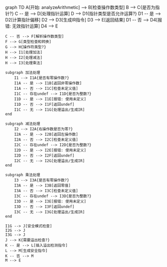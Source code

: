 graph TD
    A[开始: analyzeArithmetic] --> B[检查操作数类型]
    B --> C{是否为指针?}
    C -- 是 --> D[处理指针运算]
    D --> D1{指针类型是否允许运算?}
    D1 -- 是 --> D2[计算指针偏移]
    D2 --> D3[生成IR指令]
    D3 --> E[返回结果]
    D1 -- 否 --> D4[报错: 无效指针运算]
    D4 --> E

    C -- 否 --> F[解析操作数类型]
    F --> G[类型检查和转换]
    G --> H{操作符类型?}
    H --> I1[处理加法]
    H --> I2[处理减法]
    H --> I3[处理乘法]

    subgraph 加法处理
        I1 --> I1A{是否有零操作数?}
        I1A -- 是 --> I1B[返回非零操作数]
        I1A -- 否 --> I1C[检查未定义值]
        I1C -- 存在undef --> I1D{是否为整数?}
        I1D -- 是 --> I1E[报错: 使用未定义]
        I1D -- 否 --> I1F[返回undef]
        I1C -- 无 --> I1G[处理溢出/生成IR]
    end

    subgraph 减法处理
        I2 --> I2A{右操作数是否为零?}
        I2A -- 是 --> I2B[返回左操作数]
        I2A -- 否 --> I2C[检查未定义值]
        I2C -- 存在undef --> I2D{是否为整数?}
        I2D -- 是 --> I2E[报错: 使用未定义]
        I2D -- 否 --> I2F[返回undef]
        I2C -- 无 --> I2G[处理溢出/生成IR]
    end

    subgraph 乘法处理
        I3 --> I3A{是否有零操作数?}
        I3A -- 是 --> I3B[返回零值]
        I3A -- 否 --> I3C[检查未定义值]
        I3C -- 存在undef --> I3D{是否为整数?}
        I3D -- 是 --> I3E[报错: 使用未定义]
        I3D -- 否 --> I3F[返回undef]
        I3C -- 无 --> I3G[处理溢出/生成IR]
    end

    I1G --> J[安全模式检查]
    I2G --> J
    I3G --> J
    J --> K{需要溢出检查?}
    K -- 是 --> L[插入溢出检测指令]
    L --> M[生成安全指令]
    K -- 否 --> M
    M --> E
